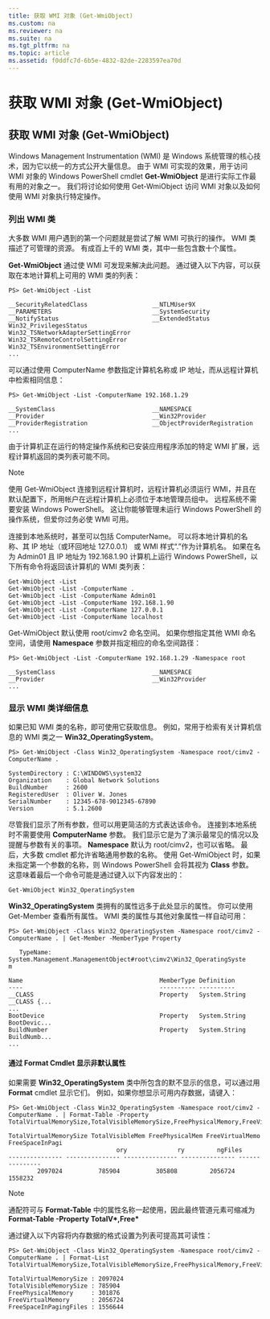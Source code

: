 ```yaml
---
title: 获取 WMI 对象 (Get-WmiObject)
ms.custom: na
ms.reviewer: na
ms.suite: na
ms.tgt_pltfrm: na
ms.topic: article
ms.assetid: f0ddfc7d-6b5e-4832-82de-2283597ea70d
---
```

# 获取 WMI 对象 (Get-WmiObject)

## 获取 WMI 对象 (Get-WmiObject)
Windows Management Instrumentation (WMI) 是 Windows 系统管理的核心技术，因为它以统一的方式公开大量信息。 由于 WMI 可实现的效果，用于访问 WMI 对象的 Windows PowerShell cmdlet **Get-WmiObject** 是进行实际工作最有用的对象之一。 我们将讨论如何使用 Get-WmiObject 访问 WMI 对象以及如何使用 WMI 对象执行特定操作。

### 列出 WMI 类
大多数 WMI 用户遇到的第一个问题就是尝试了解 WMI 可执行的操作。 WMI 类描述了可管理的资源。 有成百上千的 WMI 类，其中一些包含数十个属性。

**Get-WmiObject** 通过使 WMI 可发现来解决此问题。 通过键入以下内容，可以获取在本地计算机上可用的 WMI 类的列表：

```
PS> Get-WmiObject -List

__SecurityRelatedClass                  __NTLMUser9X
__PARAMETERS                            __SystemSecurity
__NotifyStatus                          __ExtendedStatus
Win32_PrivilegesStatus                  Win32_TSNetworkAdapterSettingError
Win32_TSRemoteControlSettingError       Win32_TSEnvironmentSettingError
...
```

可以通过使用 ComputerName 参数指定计算机名称或 IP 地址，而从远程计算机中检索相同信息：

```
PS> Get-WmiObject -List -ComputerName 192.168.1.29

__SystemClass                           __NAMESPACE
__Provider                              __Win32Provider
__ProviderRegistration                  __ObjectProviderRegistration
...
```

由于计算机正在运行的特定操作系统和已安装应用程序添加的特定 WMI 扩展，远程计算机返回的类列表可能不同。

> [!NOTE]
> 使用 Get-WmiObject 连接到远程计算机时，远程计算机必须运行 WMI，并且在默认配置下，所用帐户在远程计算机上必须位于本地管理员组中。 远程系统不需要安装 Windows PowerShell。 这让你能够管理未运行 Windows PowerShell 的操作系统，但爱你过务必使 WMI 可用。

连接到本地系统时，甚至可以包括 ComputerName。 可以将本地计算机的名称、其 IP 地址（或环回地址 127.0.0.1） 或 WMI 样式“.”作为计算机名。 如果在名为 Admin01 且 IP 地址为 192.168.1.90 计算机上运行 Windows PowerShell，以下所有命令将返回该计算机的 WMI 类列表：

```
Get-WmiObject -List
Get-WmiObject -List -ComputerName .
Get-WmiObject -List -ComputerName Admin01
Get-WmiObject -List -ComputerName 192.168.1.90
Get-WmiObject -List -ComputerName 127.0.0.1
Get-WmiObject -List -ComputerName localhost
```

Get-WmiObject 默认使用 root/cimv2 命名空间。 如果你想指定其他 WMI 命名空间，请使用 **Namespace** 参数并指定相应的命名空间路径：

```
PS> Get-WmiObject -List -ComputerName 192.168.1.29 -Namespace root

__SystemClass                           __NAMESPACE
__Provider                              __Win32Provider
...
```

### 显示 WMI 类详细信息
如果已知 WMI 类的名称，即可使用它获取信息。 例如，常用于检索有关计算机信息的 WMI 类之一 **Win32_OperatingSystem**。

```
PS> Get-WmiObject -Class Win32_OperatingSystem -Namespace root/cimv2 -ComputerName .

SystemDirectory : C:\WINDOWS\system32
Organization    : Global Network Solutions
BuildNumber     : 2600
RegisteredUser  : Oliver W. Jones
SerialNumber    : 12345-678-9012345-67890
Version         : 5.1.2600
```

尽管我们显示了所有参数，但可以用更简洁的方式表达该命令。 连接到本地系统时不需要使用 **ComputerName** 参数。 我们显示它是为了演示最常见的情况以及提醒与参数有关的事项。 **Namespace** 默认为 root/cimv2，也可以省略。 最后，大多数 cmdlet 都允许省略通用参数的名称。 使用 Get-WmiObject 时，如果未指定第一个参数的名称，则 Windows PowerShell 会将其视为 **Class** 参数。 这意味着最后一个命令可能是通过键入以下内容发出的：

```
Get-WmiObject Win32_OperatingSystem
```

**Win32_OperatingSystem** 类拥有的属性远多于此处显示的属性。 你可以使用 Get-Member 查看所有属性。 WMI 类的属性与其他对象属性一样自动可用：

```
PS> Get-WmiObject -Class Win32_OperatingSystem -Namespace root/cimv2 -ComputerName . | Get-Member -MemberType Property

   TypeName: System.Management.ManagementObject#root\cimv2\Win32_OperatingSyste
m

Name                                      MemberType Definition
----                                      ---------- ----------
__CLASS                                   Property   System.String __CLASS {...
...
BootDevice                                Property   System.String BootDevic...
BuildNumber                               Property   System.String BuildNumb...
...
```

#### 通过 Format Cmdlet 显示非默认属性
如果需要 **Win32_OperatingSystem** 类中所包含的默不显示的信息，可以通过用 **Format** cmdlet 显示它们。 例如，如果你想显示可用内存数据，请键入：

```
PS> Get-WmiObject -Class Win32_OperatingSystem -Namespace root/cimv2 -ComputerName . | Format-Table -Property TotalVirtualMemorySize,TotalVisibleMemorySize,FreePhysicalMemory,FreeVirtualMemory,FreeSpaceInPagingFiles

TotalVirtualMemorySize TotalVisibleMem FreePhysicalMem FreeVirtualMemo FreeSpaceInPagi
                              ory              ry         ngFiles
--------------- --------------- --------------- --------------- ---------------
        2097024          785904          305808         2056724         1558232
```

> [!NOTE]
> 通配符可与 **Format-Table** 中的属性名称一起使用，因此最终管道元素可缩减为 **Format-Table -Property TotalV&#42;,Free&#42;**

通过键入以下内容将内存数据的格式设置为列表可提高其可读性：

```
PS> Get-WmiObject -Class Win32_OperatingSystem -Namespace root/cimv2 -ComputerName . | Format-List TotalVirtualMemorySize,TotalVisibleMemorySize,FreePhysicalMemory,FreeVirtualMemory,FreeSpaceInPagingFiles

TotalVirtualMemorySize : 2097024
TotalVisibleMemorySize : 785904
FreePhysicalMemory     : 301876
FreeVirtualMemory      : 2056724
FreeSpaceInPagingFiles : 1556644
```



<!--HONumber=Apr16_HO1-->


